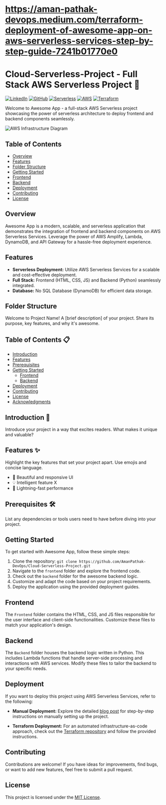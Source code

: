 # https://aman-pathak-devops.medium.com/terraform-deployment-of-awesome-app-on-aws-serverless-services-step-by-step-guide-7241b01770e0


# Cloud-Serverless-Project - Full Stack AWS Serverless Project 🚀

[![LinkedIn](https://img.shields.io/badge/Connect%20with%20me%20on-LinkedIn-blue.svg)](https://www.linkedin.com/in/aman-devops/)
[![GitHub](https://img.shields.io/github/stars/AmanPathak-DevOps/Awesome-App.svg?style=social)](https://github.com/AmanPathak-DevOps/Awesome-App)
[![Serverless](https://img.shields.io/badge/Serverless-%E2%9A%A1%EF%B8%8F-blueviolet)](https://www.serverless.com)
[![AWS](https://img.shields.io/badge/AWS-%F0%9F%9B%A1-orange)](https://aws.amazon.com)
[![Terraform](https://img.shields.io/badge/Terraform-%E2%9C%A8-lightgrey)](https://www.terraform.io)

Welcome to Awesome App - a full-stack AWS Serverless project showcasing the power of serverless architecture to deploy frontend and backend components seamlessly.

![AWS Infrastructure Diagram](assets/Serverless.gif)

## Table of Contents

- [Overview](#overview)
- [Features](#features)
- [Folder Structure](#folder-structure)
- [Getting Started](#getting-started)
- [Frontend](#frontend)
- [Backend](#backend)
- [Deployment](#deployment)
- [Contributing](#contributing)
- [License](#license)

## Overview

Awesome App is a modern, scalable, and serverless application that demonstrates the integration of frontend and backend components on AWS Serverless Services. Leverage the power of AWS Amplify, Lambda, DynamoDB, and API Gateway for a hassle-free deployment experience.

## Features

- **Serverless Deployment:** Utilize AWS Serverless Services for a scalable and cost-effective deployment.
- **Full Stack:** Frontend (HTML, CSS, JS) and Backend (Python) seamlessly integrated.
- **Database:** No SQL Database (DynamoDB) for efficient data storage.

## Folder Structure


Welcome to Project Name! A [brief description] of your project. Share its purpose, key features, and why it's awesome.

## Table of Contents 📋

- [Introduction](#introduction)
- [Features](#features)
- [Prerequisites](#prerequisites)
- [Getting Started](#getting-started)
  - [Frontend](#frontend)
  - [Backend](#backend)
- [Deployment](#deployment)
- [Contributing](#contributing)
- [License](#license)
- [Acknowledgments](#acknowledgments)

## Introduction 🌟

Introduce your project in a way that excites readers. What makes it unique and valuable?

## Features ✨

Highlight the key features that set your project apart. Use emojis and concise language.

- 🎨 Beautiful and responsive UI
- 💡 Intelligent feature X
- 🚀 Lightning-fast performance

## Prerequisites 🛠️

List any dependencies or tools users need to have before diving into your project.


## Getting Started

To get started with Awesome App, follow these simple steps:

1. Clone the repository: `git clone https://github.com/AmanPathak-DevOps/Cloud-Serverless-Project.git`
2. Navigate to the `frontend` folder and explore the frontend code.
3. Check out the `backend` folder for the awesome backend logic.
4. Customize and adapt the code based on your project requirements.
5. Deploy the application using the provided deployment guides.

## Frontend

The `Frontend` folder contains the HTML, CSS, and JS files responsible for the user interface and client-side functionalities. Customize these files to match your application's design.

## Backend

The `Backend` folder houses the backend logic written in Python. This includes Lambda functions that handle server-side processing and interactions with AWS services. Modify these files to tailor the backend to your specific needs.

## Deployment

If you want to deploy this project using AWS Serverless Services, refer to the following:

- **Manual Deployment:** Explore the detailed [blog post](#) for step-by-step instructions on manually setting up the project.

- **Terraform Deployment:** For an automated infrastructure-as-code approach, check out the [Terraform repository](https://github.com/AmanPathak-DevOps/Terraform-for-AWS/blob/master/Non-Modularized/AWS-Serverless-Project/) and follow the provided instructions.

## Contributing

Contributions are welcome! If you have ideas for improvements, find bugs, or want to add new features, feel free to submit a pull request.

## License

This project is licensed under the [MIT License](LICENSE).
